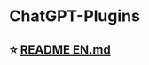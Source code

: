 # ChatGPT-Plugins
## ⭐ [README EN.md](https://github.com/chokiproai/ChatGPT-Plugins/blob/master/README%20EN.md)

